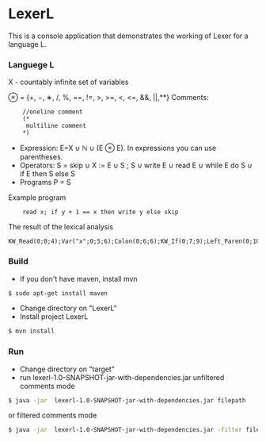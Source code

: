 # LexerL
This is a console application that demonstrates the working of Lexer for a language L.
### Languege L
X - countably infinite set of variables

&otimes; = {+, −, ∗, /, %, ==, !=, >, >=, <, <=, &&, ||,**}
Comments: 

```
    //oneline comment
    (*
     multiline comment
    *)
```

  - Expression: E=X &cup; &#x2115; &cup; (E &otimes; E). In expressions you can use parentheses.
  - Operators: S = skip &cup; X := E ∪ S ; S ∪ write E ∪ read E ∪ while E do S ∪
if E then S else S
  - Programs P = S
  
Example program

```
    read x; if y + 1 == x then write y else skip
```

 The result of the lexical analysis
    
```
KW_Read(0;0;4);Var("x";0;5;6);Colon(0;6;6);KW_If(0;7;9);Left_Paren(0;10;10);Var("y";0;11;12);Op(Plus;0;13;13);Num(17;0;15;17);Right_Paren(0;17;17);Op(Eq;0;19;19);Op(Eq;0;20;20);Var("x";0;22;23);KW_Then(0;24;28);KW_Write(0;29;34);Var("y";0;35;36);KW_Else(0;37;41);KW_Skip(0;42;46);
```

### Build
 - If you don't have maven, install mvn
```sh
$ sudo apt-get install maven
```

 - Change directory on "LexerL"
 - Install project LexerL
```sh
$ mvn install
```

### Run
 - Change directory on "target"
 - run lexerl-1.0-SNAPSHOT-jar-with-dependencies.jar
unfiltered comments mode

 ```sh
 $ java -jar  lexerl-1.0-SNAPSHOT-jar-with-dependencies.jar filepath
 ```
 
 or filtered comments mode
 
 ```sh
 $ java -jar  lexerl-1.0-SNAPSHOT-jar-with-dependencies.jar -filter filepath
 ```
